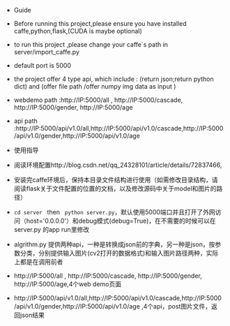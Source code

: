 - Guide
 - Before running this project,please ensure you have installed caffe,python,flask,(CUDA is maybe optional)
 - to run this project ,please change your caffe`s path in server/import_caffe.py
 - default port is 5000
 - the project offer 4 type api, which include : (return json;return python dict) and (offer file path /offer numpy img data as input )
 - webdemo path :http://IP:5000/all , http://IP:5000/cascade, http://IP:5000/gender, http://IP:5000/age
 - api path :http://IP:5000/api/v1.0/all,http://IP:5000/api/v1.0/cascade,http://IP:5000/api/v1.0/gender,http://IP:5000/api/v1.0/age 

- 使用指导
 - 阅读环境配置http://blog.csdn.net/qq_24328101/article/details/72837466,
 - 安装完caffe环境后，保持本目录文件结构进行使用（如需修改目录结构，请阅读flask关于文件配置的位置的文档，以及修改源码中关于model和图片的路径）
 - ```cd server ``` then ``` python server.py```，默认使用5000端口并且打开了外网访问（host='0.0.0.0'）和debug模式(debug=True)，在不需要的时候可以在server.py 的app run里修改
 - algrithm.py 提供两种api，一种是转换成json前的字典，另一种是json，按参数分类，分别提供输入图片(cv2打开的数据格式)和输入图片路径两种，实际上都是在调用前者
 - http://IP:5000/all , http://IP:5000/cascade, http://IP:5000/gender, http://IP:5000/age,4个web demo页面
 - http://IP:5000/api/v1.0/all,http://IP:5000/api/v1.0/cascade,http://IP:5000/api/v1.0/gender,http://IP:5000/api/v1.0/age ,4个api，post图片文件，返回json结果
